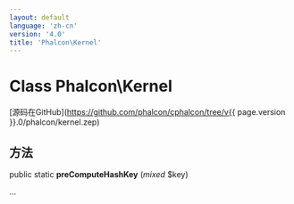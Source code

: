 ```yaml
---
layout: default
language: 'zh-cn'
version: '4.0'
title: 'Phalcon\Kernel'
---
```


# Class **Phalcon\Kernel**

[源码在GitHub](https://github.com/phalcon/cphalcon/tree/v{{ page.version }}.0/phalcon/kernel.zep)

## 方法

public static **preComputeHashKey** (*mixed* $key)

...
